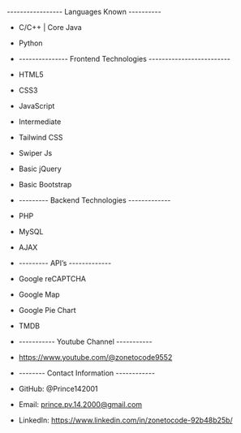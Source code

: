 ----------------- Languages Known ----------
- C/C++ | Core Java
- Python

- --------------- Frontend Technologies -------------------------
- HTML5
- CSS3
- JavaScript
- Intermediate
- Tailwind CSS
- Swiper Js
- Basic jQuery
- Basic Bootstrap

- --------- Backend Technologies -------------
- PHP
- MySQL
- AJAX
  
- --------- API’s -------------
- Google reCAPTCHA
- Google Map
- Google Pie Chart
- TMDB

- ----------- Youtube Channel -----------
- https://www.youtube.com/@zonetocode9552

- -------- Contact Information ------------
- GitHub: @Prince142001
- Email: prince.pv.14.2000@gmail.com
- LinkedIn: https://www.linkedin.com/in/zonetocode-92b48b25b/
  

<!---
Prince142001/Prince142001 is a ✨ special ✨ repository because its `README.md` (this file) appears on your GitHub profile.
You can click the Preview link to take a look at your changes.
--->
